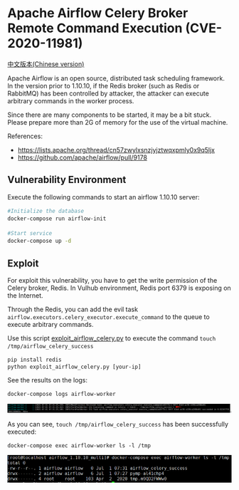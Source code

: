 # Apache Airflow Celery Broker Remote Command Execution (CVE-2020-11981)

[中文版本(Chinese version)](README.zh-cn.md)

Apache Airflow is an open source, distributed task scheduling framework. In the version prior to 1.10.10, if the Redis broker (such as Redis or RabbitMQ) has been controlled by attacker, the attacker can execute arbitrary commands in the worker process.

Since there are many components to be started, it may be a bit stuck. Please prepare more than 2G of memory for the use of the virtual machine.

References:

- <https://lists.apache.org/thread/cn57zwylxsnzjyjztwqxpmly0x9q5ljx>
- <https://github.com/apache/airflow/pull/9178>

## Vulnerability Environment

Execute the following commands to start an airflow 1.10.10 server:

```bash
#Initialize the database
docker-compose run airflow-init

#Start service
docker-compose up -d
```

## Exploit

For exploit this vulnerability, you have to get the write permission of the Celery broker, Redis. In Vulhub environment, Redis port 6379 is exposing on the Internet.

Through the Redis, you can add the evil task `airflow.executors.celery_executor.execute_command` to the queue to execute arbitrary commands.

Use this script [exploit_airflow_celery.py](exploit_airflow_celery.py) to execute the command `touch /tmp/airflow_celery_success`

```
pip install redis
python exploit_airflow_celery.py [your-ip]
```

See the results on the logs:

```bash
docker-compose logs airflow-worker
```

![](1.png)

As you can see, `touch /tmp/airflow_celery_success` has been successfully executed:

```
docker-compose exec airflow-worker ls -l /tmp
```

![](2.png)
